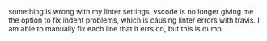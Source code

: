 something is wrong with my linter settings, vscode is no longer giving me the option to fix indent problems, which is causing linter errors with travis.  I am able to manually fix each line that it errs on, but this is dumb.

